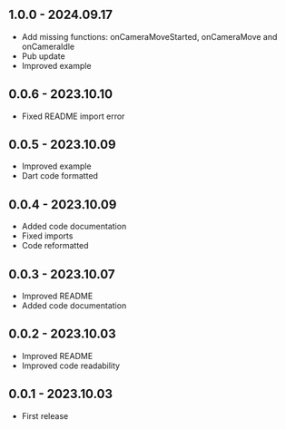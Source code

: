 ## 1.0.0 - 2024.09.17

* Add missing functions: onCameraMoveStarted, onCameraMove and onCameraIdle
* Pub update
* Improved example

## 0.0.6 - 2023.10.10

* Fixed README import error

## 0.0.5 - 2023.10.09

* Improved example
* Dart code formatted

## 0.0.4 - 2023.10.09

* Added code documentation
* Fixed imports
* Code reformatted

## 0.0.3 - 2023.10.07

* Improved README
* Added code documentation

## 0.0.2 - 2023.10.03

* Improved README
* Improved code readability

## 0.0.1 - 2023.10.03

* First release
